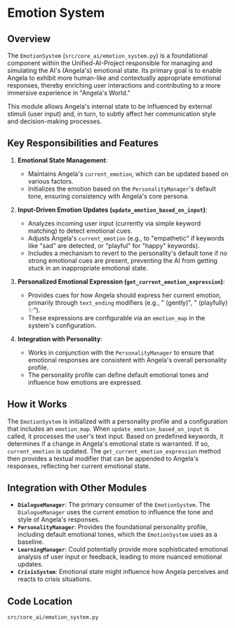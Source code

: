 # Emotion System

## Overview

The `EmotionSystem` (`src/core_ai/emotion_system.py`) is a foundational component within the Unified-AI-Project responsible for managing and simulating the AI's (Angela's) emotional state. Its primary goal is to enable Angela to exhibit more human-like and contextually appropriate emotional responses, thereby enriching user interactions and contributing to a more immersive experience in "Angela's World."

This module allows Angela's internal state to be influenced by external stimuli (user input) and, in turn, to subtly affect her communication style and decision-making processes.

## Key Responsibilities and Features

1.  **Emotional State Management**: 
    *   Maintains Angela's `current_emotion`, which can be updated based on various factors.
    *   Initializes the emotion based on the `PersonalityManager`'s default tone, ensuring consistency with Angela's core persona.

2.  **Input-Driven Emotion Updates (`update_emotion_based_on_input`)**: 
    *   Analyzes incoming user input (currently via simple keyword matching) to detect emotional cues.
    *   Adjusts Angela's `current_emotion` (e.g., to "empathetic" if keywords like "sad" are detected, or "playful" for "happy" keywords).
    *   Includes a mechanism to revert to the personality's default tone if no strong emotional cues are present, preventing the AI from getting stuck in an inappropriate emotional state.

3.  **Personalized Emotional Expression (`get_current_emotion_expression`)**: 
    *   Provides cues for how Angela should express her current emotion, primarily through `text_ending` modifiers (e.g., " (gently)", " (playfully) ✨").
    *   These expressions are configurable via an `emotion_map` in the system's configuration.

4.  **Integration with Personality**: 
    *   Works in conjunction with the `PersonalityManager` to ensure that emotional responses are consistent with Angela's overall personality profile.
    *   The personality profile can define default emotional tones and influence how emotions are expressed.

## How it Works

The `EmotionSystem` is initialized with a personality profile and a configuration that includes an `emotion_map`. When `update_emotion_based_on_input` is called, it processes the user's text input. Based on predefined keywords, it determines if a change in Angela's emotional state is warranted. If so, `current_emotion` is updated. The `get_current_emotion_expression` method then provides a textual modifier that can be appended to Angela's responses, reflecting her current emotional state.

## Integration with Other Modules

-   **`DialogueManager`**: The primary consumer of the `EmotionSystem`. The `DialogueManager` uses the current emotion to influence the tone and style of Angela's responses.
-   **`PersonalityManager`**: Provides the foundational personality profile, including default emotional tones, which the `EmotionSystem` uses as a baseline.
-   **`LearningManager`**: Could potentially provide more sophisticated emotional analysis of user input or feedback, leading to more nuanced emotional updates.
-   **`CrisisSystem`**: Emotional state might influence how Angela perceives and reacts to crisis situations.

## Code Location

`src/core_ai/emotion_system.py`
